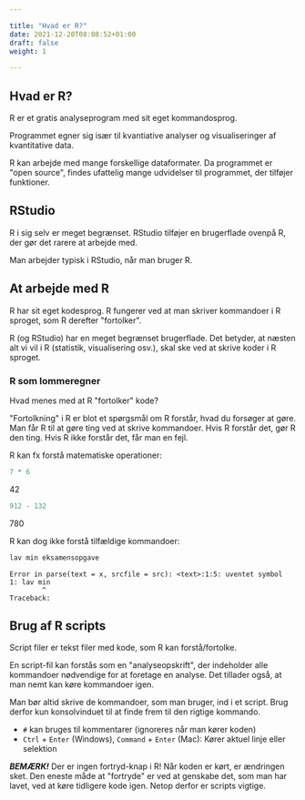 ```yaml
---

title: "Hvad er R?"
date: 2021-12-20T08:08:52+01:00
draft: false
weight: 1

---
```




## Hvad er R?

R er et gratis analyseprogram med sit eget kommandosprog.

Programmet egner sig især til kvantiative analyser og visualiseringer af kvantitative data.

R kan arbejde med mange forskellige dataformater. Da programmet er "open source", findes ufattelig mange udvidelser til programmet, der tilføjer funktioner.




## RStudio

R i sig selv er meget begrænset. RStudio tilføjer en brugerflade ovenpå R, der gør det rarere at arbejde med. 

Man arbejder typisk i RStudio, når man bruger R.



## At arbejde med R

R har sit eget kodesprog. R fungerer ved at man skriver kommandoer i R sproget, som R derefter "fortolker". 

R (og RStudio) har en meget begrænset brugerflade. Det betyder, at næsten alt vi vil i R (statistik, visualisering osv.), skal ske ved at skrive koder i R sproget.



### R som lommeregner
Hvad menes med at R "fortolker" kode?

"Fortolkning" i R er blot et spørgsmål om R forstår, hvad du forsøger at gøre. Man får R til at gøre ting ved at skrive kommandoer. Hvis R forstår det, gør R den ting. Hvis R ikke forstår det, får man en fejl.

R kan fx forstå matematiske operationer:


```R
7 * 6
```


42



```R
912 - 132
```


780


R kan dog ikke forstå tilfældige kommandoer:


```R
lav min eksamensopgave
```


    Error in parse(text = x, srcfile = src): <text>:1:5: uventet symbol
    1: lav min
            ^
    Traceback:



## Brug af R scripts

Script filer er tekst filer med kode, som R kan forstå/fortolke.

En script-fil kan forstås som en "analyseopskrift", der indeholder alle kommandoer nødvendige for at foretage en analyse. Det tillader også, at man nemt kan køre kommandoer igen.

Man bør altid skrive de kommandoer, som man bruger, ind i et script. Brug derfor kun konsolvinduet til at finde frem til den rigtige kommando.

- `#` kan bruges til kommentarer (ignoreres når man kører koden)
- `Ctrl` + `Enter` (Windows), `Command` + `Enter` (Mac): Kører aktuel linje eller selektion

***BEMÆRK!*** Der er ingen fortryd-knap i R! Når koden er kørt, er ændringen sket. Den eneste måde at "fortryde" er ved at genskabe det, som man har lavet, ved at køre tidligere kode igen. Netop derfor er scripts vigtige.